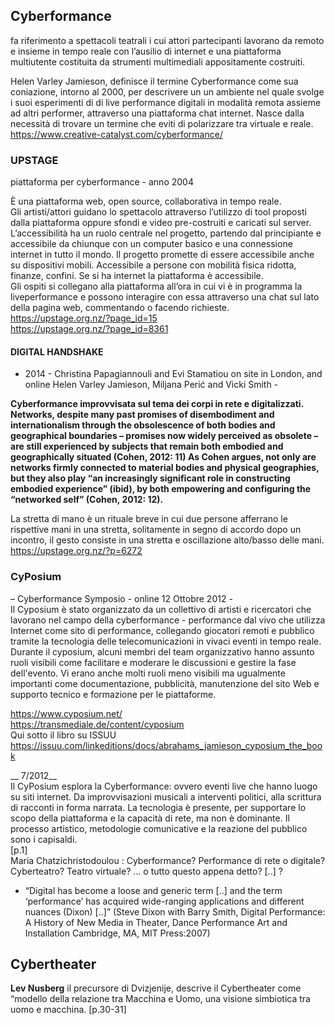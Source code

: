 ## Cyberformance  
  fa riferimento a spettacoli teatrali i cui attori partecipanti lavorano da remoto e  insieme in tempo reale con l’ausilio di internet e una piattaforma multiutente costituita da   strumenti multimediali appositamente costruiti.  
  
Helen Varley Jamieson, definisce il termine Cyberformance come sua coniazione, intorno al 2000, per descrivere un un ambiente nel quale svolge i suoi esperimenti di di live performance digitali in modalità remota assieme ad altri performer, attraverso una piattaforma chat internet. Nasce dalla necessità di trovare un termine che eviti di polarizzare tra virtuale e reale.  
https://www.creative-catalyst.com/cyberformance/  
  
  
### UPSTAGE  
  piattaforma per cyberformance - anno 2004  
  
È una piattaforma web, open source, collaborativa in tempo reale.  
Gli artisti/attori guidano lo spettacolo attraverso l’utilizzo di tool proposti dalla piattaforma oppure sfondi e video pre-costruiti e caricati sul server. L’accessibilità ha un ruolo centrale nel progetto, partendo dal principiante e accessibile da chiunque con un computer basico e una connessione internet in tutto il mondo. Il progetto promette di essere accessibile anche su dispositivi mobili. Accessibile a persone con mobilità fisica ridotta, finanze, confini. Se si ha internet la piattaforma è accessibile.  
Gli ospiti si collegano alla piattaforma all’ora in cui vi è in programma la liveperformance e possono interagire con essa attraverso una chat sul lato della pagina web, commentando o facendo richieste.  
https://upstage.org.nz/?page_id=15  
https://upstage.org.nz/?page_id=8361  
  
#### DIGITAL HANDSHAKE  
  - 2014 - Christina Papagiannouli and Evi Stamatiou on site in London, and online Helen Varley Jamieson, Miljana Perić and Vicki Smith -  
  
__Cyberformance improvvisata sul tema dei corpi in rete e digitalizzati.  
Networks, despite many past promises of disembodiment and internationalism through the obsolescence of both bodies and geographical boundaries – promises now widely perceived as obsolete – are still experienced by subjects that remain both embodied and geographically situated (Cohen, 2012: 11) As Cohen argues, not only are networks firmly connected to material bodies and physical geographies, but they also play “an increasingly significant role in constructing embodied experience” (ibid), by both empowering and configuring the “networked self” (Cohen, 2012: 12).__  
  
La stretta di mano è un rituale breve in cui due persone afferrano le rispettive mani in una stretta, solitamente in segno di accordo dopo un incontro, il gesto consiste in una stretta e oscillazione alto/basso delle mani.  
https://upstage.org.nz/?p=6272  
  

### CyPosium  
– Cyberformance Symposio - online 12 Ottobre 2012 -  
Il Cyposium è stato organizzato da un collettivo di artisti e ricercatori che lavorano nel campo della cyberformance - performance dal vivo che utilizza Internet come sito di performance, collegando giocatori remoti e pubblico tramite la tecnologia delle telecomunicazioni in vivaci eventi in tempo reale. Durante il cyposium, alcuni membri del team organizzativo hanno assunto ruoli visibili come facilitare e moderare le discussioni e gestire la fase dell'evento. Vi erano anche molti ruoli meno visibili ma ugualmente importanti come documentazione, pubblicità, manutenzione del sito Web e supporto tecnico e formazione per le piattaforme.  
  
https://www.cyposium.net/  
https://transmediale.de/content/cyposium  
Qui sotto il libro su ISSUU  
https://issuu.com/linkeditions/docs/abrahams_jamieson_cyposium_the_book  
  
__ 7/2012__  
Il CyPosium esplora la Cyberformance: ovvero eventi live che hanno luogo su siti internet. Da improvvisazioni musicali a interventi politici, alla scrittura di racconti in forma narrata. La tecnologia è presente, per supportare lo scopo della piattaforma e la capacità di rete, ma non è dominante. Il processo artistico, metodologie comunicative e la reazione del pubblico sono i capisaldi.  
[p.1]  
Maria Chatzichristodoulou : Cyberformance? Performance di rete o digitale? Cyberteatro? Teatro virtuale? … o tutto questo appena detto? [..] ?  
- “Digital has become a loose and generic term [..] and the term ‘performance’ has acquired wide-ranging applications and different nuances (Dixon) [..]” (Steve Dixon with Barry Smith, Digital Performance: A History of New Media in Theater, Dance Performance Art and Installation Cambridge, MA, MIT Press:2007)  
  
## Cybertheater  
  
__Lev Nusberg__ il precursore di Dvizjenije, descrive il Cybertheater come “modello della relazione tra Macchina e Uomo, una visione simbiotica tra uomo e macchina.
[p.30-31]  
  

